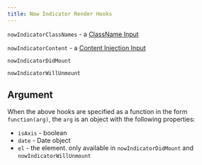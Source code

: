 ```yaml
---
title: Now Indicator Render Hooks
---
```



`nowIndicatorClassNames` - a [ClassName Input](classname-input)

`nowIndicatorContent` - a [Content Injection Input](content-injection)

`nowIndicatorDidMount`

`nowIndicatorWillUnmount`


## Argument

When the above hooks are specified as a function in the form `function(arg)`, the `arg` is an object with the following properties:

- `isAxis` - boolean
- `date` - Date object
- `el` - the element. only available in `nowIndicatorDidMount` and `nowIndicatorWillUnmount`
